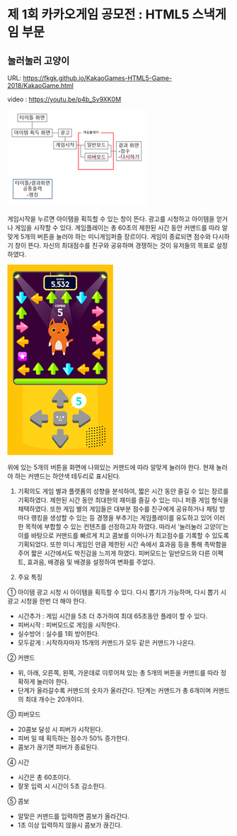 # 제 1회 카카오게임 공모전 : HTML5 스낵게임 부문
## 눌러눌러 고양이
URL: https://fkgk.github.io/KakaoGames-HTML5-Game-2018/KakaoGame.html

video : https://youtu.be/p4b_Sv9XK0M

![Alt text](/playFlow.png)

게임시작을 누르면 아이템을 획득할 수 있는 창이 뜬다. 광고를 시청하고 아이템을 얻거나 게임을 시작할 수 있다. 게임플레이는 총 60초의 제한된 시간 동안 커맨드를 따라 알맞게 5개의 버튼을 눌러야 하는 미니게임퍼즐 장르이다. 게임이 종료되면 점수와 다시하기 창이 뜬다. 자신의 최대점수를 친구와 공유하며 경쟁하는 것이 유저들의 목표로 설정하였다. 


![Alt text](/control.png)

위에 있는 5개의 버튼을 화면에 나와있는 커맨드에 따라 알맞게 눌러야 한다. 현재 눌러야 하는 커맨드는 하얀색 테두리로 표시된다. 


1. 기획의도
게임 별과 플랫폼의 성향을 분석하여, 짧은 시간 동안 즐길 수 있는 장르를 기획하였다.
제한된 시간 동안 최대한의 재미를 즐길 수 있는 미니 퍼즐 게임 형식을 채택하였다.
또한 게임 별의 게임들은 대부분 점수를 친구에게 공유하거나 채팅 방마다 랭킹을 생성할 수 있는 등 경쟁을 부추기는 게임플레이를 유도하고 있어 이러한 목적에 부합할 수 있는 컨텐츠를 선정하고자 하였다.
따라서 ‘눌러눌러 고양이’는 이를 바탕으로 커맨드를 빠르게 치고 콤보를 이어나가 최고점수를 기록할 수 있도록 기획되었다.
또한 미니 게임인 만큼 제한된 시간 속에서 효과음 등을 통해 촉박함을 주어 짧은 시간에서도 박진감을 느끼게 하였다.
피버모드는 일반모드와 다른 이펙트, 효과음, 배경음 및 배경을 설정하여 변화를 주었다.


2. 주요 특징

① 아이템
광고 시청 시 아이템을 획득할 수 있다. 다시 뽑기가 가능하며, 다시 뽑기 시 광고 시청을 한번 더 해야 한다.
- 시간추가 : 게임 시간을 5초 더 추가하여 최대 65초동안 플레이 할 수 있다.
- 피버시작 : 피버모드로 게임을 시작한다.
- 실수방어 : 실수를 1회 방어한다. 
- 모두같게 : 시작하자마자 15개의 커맨드가 모두 같은 커맨드가 나온다.

② 커맨드
- 위, 아래, 오른쪽, 왼쪽, 가운데로 이루어져 있는 총 5개의 버튼을 커맨드를 따라 정확하게 눌러야 한다.
- 단계가 올라갈수록 커맨드의 숫자가 올라간다. 1단계는 커맨드가 총 6개이며 커맨드의 최대 개수는 20개이다.

③ 피버모드
- 20콤보 달성 시 피버가 시작된다.
- 피버 일 때 획득하는 점수가 50% 증가한다.
- 콤보가 끊기면 피버가 종료된다.

④ 시간
- 시간은 총 60초이다.
- 잘못 입력 시 시간이 5초 감소한다.

⑤ 콤보
- 알맞은 커맨드를 입력하면 콤보가 올라간다.
- 1초 이상 입력하지 않을시 콤보가 끊긴다.
